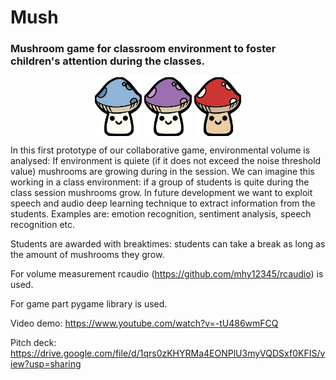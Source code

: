 # Mush

### Mushroom game for classroom environment to foster children's attention during the classes.

<p align="center">
  <img align="center" src="resources/blueMush.jpg" width=15%>
  <img align="center" src="resources/purpleMush.jpg" width=15%>
  <img align="center" src="resources/redMush.jpg" width=15%>
</p>

In this first prototype of our collaborative game, environmental volume is analysed: If environment is quiete (if it does not exceed the noise threshold  value) mushrooms are growing during in the session. We can imagine this working in a class environment: if a group of students is quite during the class session mushrooms grow. In future development we want to exploit speech and audio deep learning technique to extract information from the students. Examples are: emotion recognition, sentiment analysis, speech recognition etc.  

Students are awarded with breaktimes: students can take a break as long as the amount of mushrooms they grow.

For volume measurement rcaudio (https://github.com/mhy12345/rcaudio) is used.

For game part pygame library is used.

Video demo: https://www.youtube.com/watch?v=-tU486wmFCQ

Pitch deck: https://drive.google.com/file/d/1qrs0zKHYRMa4EONPlU3myVQDSxf0KFIS/view?usp=sharing



<!-- 
##  Game object's definition 

### Mushrooms
<p align="center">
<img src="resources/redMush.jpg" width=20%>
</p>

Mushrooms are grown since the measured total volume during a session is not exceeded the threshold value. In this case: They keep grow up until the end of the class. If instead the measured total volume during a session is exceeded the treshold value, mushrooms are stop appearing.
  
### Mage
<p align="center">
 <img src="resources/mage.jpg" width=20%>
</p>

Mage comes at the end of the all sessions and she announces the awarded breaktime that change according to the numer of mushrooms grew.
<p align="center">
<img src="resources/2.png" width=50%>
</p> -->

